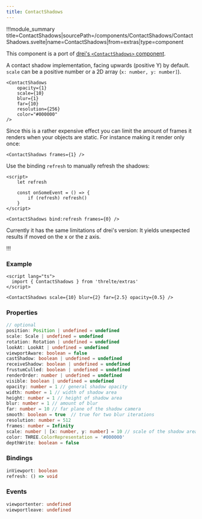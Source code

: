 ```yaml
---
title: ContactShadows
---
```


<script lang="ts">
import Wrapper from '$examples/contact-shadows/Wrapper.svelte'
</script>

!!!module_summary title=ContactShadows|sourcePath=/components/ContactShadows/ContactShadows.svelte|name=ContactShadows|from=extras|type=component

This component is a port of [drei's `<ContactShadows>` component](https://github.com/pmndrs/drei#contactshadows).

A contact shadow implementation, facing upwards (positive Y) by default. `scale` can be a positive number or a 2D array (`x: number, y: number]`).

```svelte
<ContactShadows
	opacity={1}
	scale={10}
	blur={1}
	far={10}
	resolution={256}
	color="#000000"
/>
```

Since this is a rather expensive effect you can limit the amount of frames it renders when your objects are static. For instance making it render only once:

```svelte
<ContactShadows frames={1} />
```

Use the binding `refresh` to manually refresh the shadows:

```svelte
<script>
	let refresh

	const onSomeEvent = () => {
		if (refresh) refresh()
	}
</script>

<ContactShadows bind:refresh frames={0} />
```

Currently it has the same limitations of drei's version: It yields unexpected results if moved on the x or the z axis.

<ExampleWrapper playgroundHref="/contact-shadows">
  <Wrapper />
</ExampleWrapper>

!!!

### Example

```svelte
<script lang="ts">
  import { ContactShadows } from 'threlte/extras'
</script>

<ContactShadows scale={10} blur={2} far={2.5} opacity={0.5} />
```

### Properties

```ts
// optional
position: Position | undefined = undefined
scale: Scale | undefined = undefined
rotation: Rotation | undefined = undefined
lookAt: LookAt | undefined = undefined
viewportAware: boolean = false
castShadow: boolean | undefined = undefined
receiveShadow: boolean | undefined = undefined
frustumCulled: boolean | undefined = undefined
renderOrder: number | undefined = undefined
visible: boolean | undefined = undefined
opacity: number = 1 // general shadow opacity
width: number = 1 // width of shadow area
height: number = 1 // height of shadow area
blur: number = 1 // amount of blur
far: number = 10 // far plane of the shadow camera
smooth: boolean = true	// true for two blur iterations
resolution: number = 512
frames: number = Infinity
scale: number | [x: number, y: number] = 10 // scale of the shadow area
color: THREE.ColorRepresentation = '#000000'
depthWrite: boolean = false
```

### Bindings

```ts
inViewport: boolean
refresh: () => void
```

### Events

```ts
viewportenter: undefined
viewportleave: undefined
```
